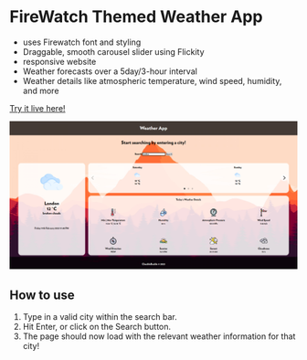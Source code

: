 # FireWatch Themed Weather App
- uses Firewatch font and styling
- Draggable, smooth carousel slider using Flickity
- responsive website
- Weather forecasts over a 5day/3-hour interval
- Weather details like atmospheric temperature, wind speed, humidity, and more


[Try it live here!](https://chucklebuckle11.github.io/weather-app/)

![Screenshot of page](docs/img/screenshot.png)


## How to use
1. Type in a valid city within the search bar.
2. Hit Enter, or click on the Search button.
3. The page should now load with the relevant weather information for that city!


